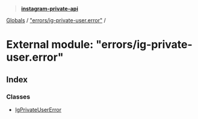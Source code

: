 > **[instagram-private-api](../README.md)**

[Globals](../README.md) / ["errors/ig-private-user.error"](_errors_ig_private_user_error_.md) /

# External module: "errors/ig-private-user.error"

## Index

### Classes

* [IgPrivateUserError](../classes/_errors_ig_private_user_error_.igprivateusererror.md)
